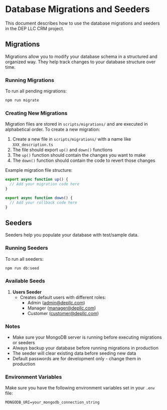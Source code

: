 # Database Migrations and Seeders

This document describes how to use the database migrations and seeders in the DEP LLC CRM project.

## Migrations

Migrations allow you to modify your database schema in a structured and organized way. They help track changes to your database structure over time.

### Running Migrations

To run all pending migrations:

```bash
npm run migrate
```

### Creating New Migrations

Migration files are stored in `scripts/migrations/` and are executed in alphabetical order. To create a new migration:

1. Create a new file in `scripts/migrations/` with a name like `XXX_description.ts`
2. The file should export `up()` and `down()` functions
3. The `up()` function should contain the changes you want to make
4. The `down()` function should contain the code to revert those changes

Example migration file structure:

```typescript
export async function up() {
  // Add your migration code here
}

export async function down() {
  // Add your rollback code here
}
```

## Seeders

Seeders help you populate your database with test/sample data.

### Running Seeders

To run all seeders:

```bash
npm run db:seed
```

### Available Seeds

1. **Users Seeder**
   - Creates default users with different roles:
     - Admin (admin@depllc.com)
     - Manager (manager@depllc.com)
     - Customer (customer@depllc.com)

### Notes

- Make sure your MongoDB server is running before executing migrations or seeders
- Always backup your database before running migrations in production
- The seeder will clear existing data before seeding new data
- Default passwords are for development only - change them in production

### Environment Variables

Make sure you have the following environment variables set in your `.env` file:

```env
MONGODB_URI=your_mongodb_connection_string
```